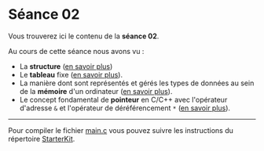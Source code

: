# Séance 02

Vous trouverez ici le contenu de la **séance 02**.

Au cours de cette séance nous avons vu :
- La **structure** ([en savoir plus](https://www.tutorialspoint.com/cprogramming/c_structures.htm))
- Le **tableau** fixe ([en savoir plus](https://www.tutorialspoint.com/cprogramming/c_arrays.htm)).
- La manière dont sont représentés et gérés les types de données au sein de la **mémoire** d'un ordinateur ([en savoir plus](https://www.tutorialspoint.com/cprogramming/c_data_types.htm)).
- Le concept fondamental de **pointeur** en C/C++ avec l'opérateur d'adresse ``&`` et l'opérateur de déréférencement ``*`` ([en savoir plus](https://www.tutorialspoint.com/cprogramming/c_pointers.htm)).

---

Pour compiler le fichier [main.c](main.c) vous pouvez suivre les instructions du répertoire [StarterKit](https://github.com/paccpp/StarterKit).
